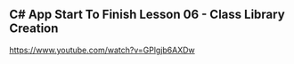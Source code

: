 ﻿## C# App Start To Finish Lesson 06 - Class Library Creation

https://www.youtube.com/watch?v=GPlgjb6AXDw